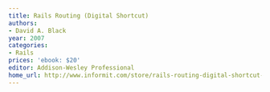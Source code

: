 ```yaml
---
title: Rails Routing (Digital Shortcut)
authors:
- David A. Black
year: 2007
categories:
- Rails
prices: 'ebook: $20'
editor: Addison-Wesley Professional
home_url: http://www.informit.com/store/rails-routing-digital-shortcut-9780321509246
---
```

